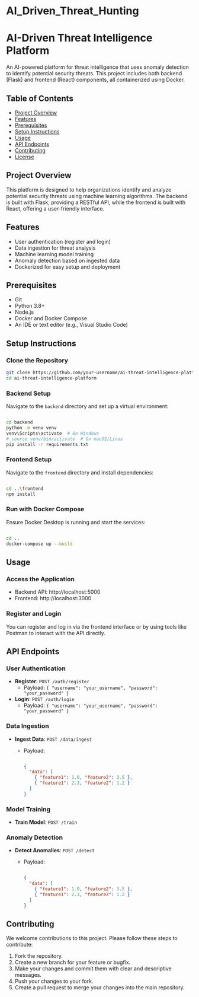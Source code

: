 # AI_Driven_Threat_Hunting

# AI-Driven Threat Intelligence Platform

An AI-powered platform for threat intelligence that uses anomaly detection to identify potential security threats. This project includes both backend (Flask) and frontend (React) components, all containerized using Docker.

## Table of Contents

- [Project Overview](#project-overview)
- [Features](#features)
- [Prerequisites](#prerequisites)
- [Setup Instructions](#setup-instructions)
- [Usage](#usage)
- [API Endpoints](#api-endpoints)
- [Contributing](#contributing)
- [License](#license)

## Project Overview

This platform is designed to help organizations identify and analyze potential security threats using machine learning algorithms. The backend is built with Flask, providing a RESTful API, while the frontend is built with React, offering a user-friendly interface.

## Features

- User authentication (register and login)
- Data ingestion for threat analysis
- Machine learning model training
- Anomaly detection based on ingested data
- Dockerized for easy setup and deployment

## Prerequisites

- Git
- Python 3.8+
- Node.js
- Docker and Docker Compose
- An IDE or text editor (e.g., Visual Studio Code)

## Setup Instructions

### Clone the Repository

```bash
git clone https://github.com/your-username/ai-threat-intelligence-platform.git
cd ai-threat-intelligence-platform

```

### Backend Setup

Navigate to the `backend` directory and set up a virtual environment:

```bash

cd backend
python -m venv venv
venv\Scripts\activate  # On Windows
# source venv/bin/activate  # On macOS/Linux
pip install -r requirements.txt

```

### Frontend Setup

Navigate to the `frontend` directory and install dependencies:

```bash

cd ..\frontend
npm install

```

### Run with Docker Compose

Ensure Docker Desktop is running and start the services:

```bash

cd ..
docker-compose up --build

```

## Usage

### Access the Application

- Backend API: http://localhost:5000
- Frontend: http://localhost:3000

### Register and Login

You can register and log in via the frontend interface or by using tools like Postman to interact with the API directly.

## API Endpoints

### User Authentication

- **Register**: `POST /auth/register`
    - Payload: `{ "username": "your_username", "password": "your_password" }`
- **Login**: `POST /auth/login`
    - Payload: `{ "username": "your_username", "password": "your_password" }`

### Data Ingestion

- **Ingest Data**: `POST /data/ingest`
    - Payload:
        
        ```json
        
        {
          "data": [
            { "feature1": 1.0, "feature2": 3.5 },
            { "feature1": 2.3, "feature2": 1.2 }
          ]
        }
        
        ```
        

### Model Training

- **Train Model**: `POST /train`

### Anomaly Detection

- **Detect Anomalies**: `POST /detect`
    - Payload:
        
        ```json
        
        {
          "data": [
            { "feature1": 1.0, "feature2": 3.5 },
            { "feature1": 2.3, "feature2": 1.2 }
          ]
        }
        
        ```
        

## Contributing

We welcome contributions to this project. Please follow these steps to contribute:

1. Fork the repository.
2. Create a new branch for your feature or bugfix.
3. Make your changes and commit them with clear and descriptive messages.
4. Push your changes to your fork.
5. Create a pull request to merge your changes into the main repository.

